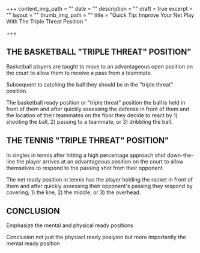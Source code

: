 +++
content_img_path = ""
date = ""
description = ""
draft = true
excerpt = ""
layout = ""
thumb_img_path = ""
title = "Quick Tip: Improve Your Net Play With The Triple Threat Position "

+++
## THE BASKETBALL "TRIPLE THREAT" POSITION"

Basketball players are taught to move to an advantageous open position on the court to allow them to receive a pass from a teammate.

Subsequent to catching the ball they should be in the "triple threat" position.

The basketball ready position or "triple threat" position the ball is held in front of them and after quickly assessing the defense in front of them and the location of their teammates on the floor they decide to react by 1) shooting the ball, 2) passing to a teammate, or 3) dribbling the ball.

## THE TENNIS "TRIPLE THREAT" POSITION"

In singles in tennis after hitting a high percentage approach shot down-the-line the player arrives at an advantageous position on the court to allow themselves to respond to the passing shot from their opponent.

 The net ready position in tennis has the player holding the racket in front of them and after quickly assessing their opponent's passing they respond by covering; 1) the line,        2) the middle, or 3) the overhead.

## CONCLUSION

Emphasize the mental and physical ready positions

Conclusion not just the physiacl ready posiyion but more importantly the mental ready position 